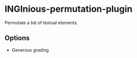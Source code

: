 # INGInious-permutation-plugin

Permutate a list of textual elements.

## Options

- Generous grading
